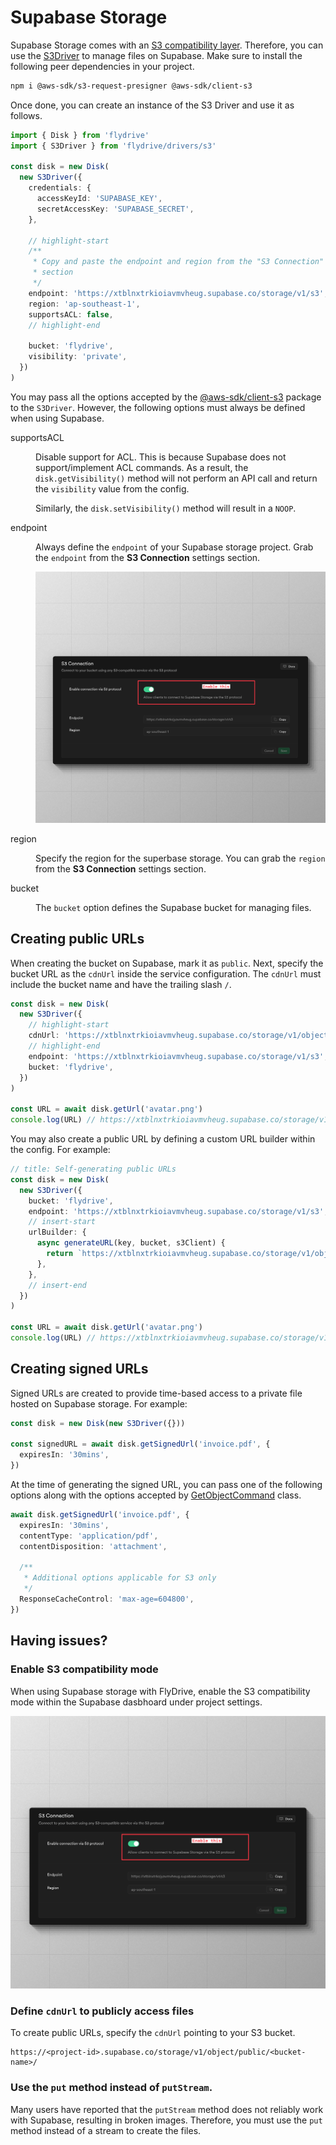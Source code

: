 # Supabase Storage

Supabase Storage comes with an [S3 compatibility layer](https://supabase.com/docs/guides/storage/s3/compatibility). Therefore, you can use the [S3Driver](https://github.com/flydrive-js/core/blob/develop/drivers/s3/driver.ts) to manage files on Supabase. Make sure to install the following peer dependencies in your project.

```sh
npm i @aws-sdk/s3-request-presigner @aws-sdk/client-s3
```

Once done, you can create an instance of the S3 Driver and use it as follows.

```ts
import { Disk } from 'flydrive'
import { S3Driver } from 'flydrive/drivers/s3'

const disk = new Disk(
  new S3Driver({
    credentials: {
      accessKeyId: 'SUPABASE_KEY',
      secretAccessKey: 'SUPABASE_SECRET',
    },

    // highlight-start
    /**
     * Copy and paste the endpoint and region from the "S3 Connection" settings
     * section
     */
    endpoint: 'https://xtblnxtrkioiavmvheug.supabase.co/storage/v1/s3',
    region: 'ap-southeast-1',
    supportsACL: false,
    // highlight-end

    bucket: 'flydrive',
    visibility: 'private',
  })
)
```

You may pass all the options accepted by the [@aws-sdk/client-s3](https://www.npmjs.com/package/@aws-sdk/client-s3) package to the `S3Driver`. However, the following options must always be defined when using Supabase.

<dl>

<dt>

supportsACL

</dt>

<dd>

Disable support for ACL. This is because Supabase does not support/implement ACL commands. As a result, the `disk.getVisibility()` method will not perform an API call and return the `visibility` value from the config.

Similarly, the `disk.setVisibility()` method will result in a `NOOP`.

</dd>

<dt>

endpoint

</dt>

<dd>

Always define the `endpoint` of your Supabase storage project. Grab the `endpoint` from the **S3 Connection** settings section.

![](./supabase-endpoint-settings.png)

</dd>

<dt>

region

</dt>

<dd>

Specify the region for the superbase storage. You can grab the `region` from the **S3 Connection** settings section.

</dd>

<dt>

bucket

</dt>

<dd>

The `bucket` option defines the Supabase bucket for managing files.

</dd>

</dl>

## Creating public URLs

When creating the bucket on Supabase, mark it as `public`. Next, specify the bucket URL as the `cdnUrl` inside the service configuration. The `cdnUrl` must include the bucket name and have the trailing slash `/`.

```ts
const disk = new Disk(
  new S3Driver({
    // highlight-start
    cdnUrl: 'https://xtblnxtrkioiavmvheug.supabase.co/storage/v1/object/public/flydrive/',
    // highlight-end
    endpoint: 'https://xtblnxtrkioiavmvheug.supabase.co/storage/v1/s3',
    bucket: 'flydrive',
  })
)

const URL = await disk.getUrl('avatar.png')
console.log(URL) // https://xtblnxtrkioiavmvheug.supabase.co/storage/v1/object/public/flydrive/avatar.png
```

You may also create a public URL by defining a custom URL builder within the config. For example:

```ts
// title: Self-generating public URLs
const disk = new Disk(
  new S3Driver({
    bucket: 'flydrive',
    endpoint: 'https://xtblnxtrkioiavmvheug.supabase.co/storage/v1/s3',
    // insert-start
    urlBuilder: {
      async generateURL(key, bucket, s3Client) {
        return `https://xtblnxtrkioiavmvheug.supabase.co/storage/v1/object/public/${bucket}/${key}`
      },
    },
    // insert-end
  })
)

const URL = await disk.getUrl('avatar.png')
console.log(URL) // https://xtblnxtrkioiavmvheug.supabase.co/storage/v1/object/public/flydrive/avatar.png
```

## Creating signed URLs

Signed URLs are created to provide time-based access to a private file hosted on Supabase storage. For example:

```ts
const disk = new Disk(new S3Driver({}))

const signedURL = await disk.getSignedUrl('invoice.pdf', {
  expiresIn: '30mins',
})
```

At the time of generating the signed URL, you can pass one of the following options along with the options accepted by [GetObjectCommand](https://docs.aws.amazon.com/AWSJavaScriptSDK/v3/latest/client/s3/command/GetObjectCommand/) class.

```ts
await disk.getSignedUrl('invoice.pdf', {
  expiresIn: '30mins',
  contentType: 'application/pdf',
  contentDisposition: 'attachment',

  /**
   * Additional options applicable for S3 only
   */
  ResponseCacheControl: 'max-age=604800',
})
```

## Having issues?

### Enable S3 compatibility mode

When using Supabase storage with FlyDrive, enable the S3 compatibility mode within the Supabase dasbhoard under project settings.

![](./supabase-endpoint-settings.png)

### Define `cdnUrl` to publicly access files

To create public URLs, specify the `cdnUrl` pointing to your S3 bucket.

```
https://<project-id>.supabase.co/storage/v1/object/public/<bucket-name>/
```

### Use the `put` method instead of `putStream`.

Many users have reported that the `putStream` method does not reliably work with Supabase, resulting in broken images. Therefore, you must use the `put` method instead of a stream to create the files.
